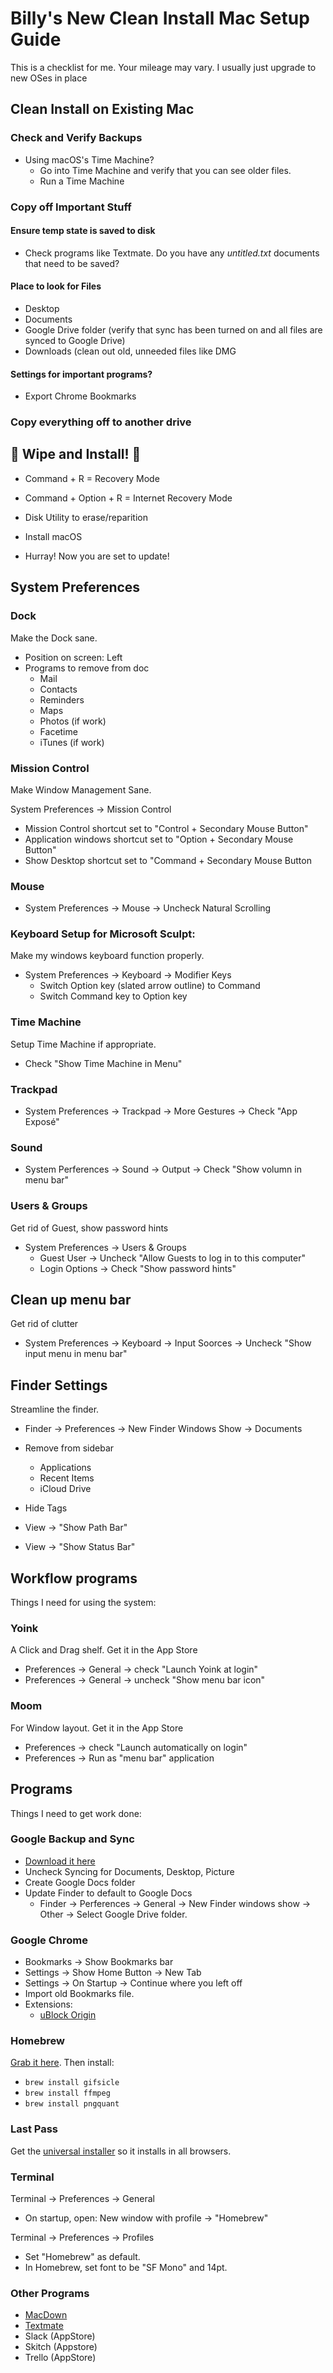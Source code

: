 # Billy's New Clean Install Mac Setup Guide

This is a checklist for me. Your mileage may vary. I usually just upgrade to new OSes in place


## Clean Install on Existing Mac

### Check and Verify Backups

- Using macOS's Time Machine?
	- Go into Time Machine and verify that you can see older files.
	- Run a Time Machine 

### Copy off Important Stuff

#### Ensure temp state is saved to disk

- Check programs like Textmate. Do you have any *untitled.txt* documents that need to be saved?

#### Place to look for Files

- Desktop
- Documents
- Google Drive folder (verify that sync has been turned on and all files are synced to Google Drive)
- Downloads (clean out old, unneeded files like DMG

#### Settings for important programs?

- Export Chrome Bookmarks

### Copy everything off to another drive


## 🎉 Wipe and Install! 🎉

- Command + R = Recovery Mode
- Command + Option + R = Internet Recovery Mode

- Disk Utility to erase/reparition
- Install macOS
- Hurray! Now you are set to update!

## System Preferences

### Dock

Make the Dock sane.

- Position on screen: Left
- Programs to remove from doc
  - Mail
  - Contacts
  - Reminders
  - Maps
  - Photos (if work)
  - Facetime
  - iTunes (if work)

### Mission Control

Make Window Management Sane.

System Preferences -> Mission Control

- Mission Control shortcut set to "Control + Secondary Mouse Button"
- Application windows shortcut set to "Option + Secondary Mouse Button"
- Show Desktop shortcut set to "Command + Secondary Mouse Button

### Mouse

- System Preferences -> Mouse -> Uncheck Natural Scrolling

### Keyboard Setup for Microsoft Sculpt:

Make my windows keyboard function properly.

- System Preferences -> Keyboard -> Modifier Keys
  - Switch Option key (slated arrow outline) to Command
  - Switch Command key to Option key

### Time Machine

Setup Time Machine if appropriate.

- Check "Show Time Machine in Menu"

### Trackpad

- System Preferences -> Trackpad -> More Gestures -> Check "App Exposé"
### Sound

- System Perferences -> Sound -> Output -> Check "Show volumn in menu bar"

### Users & Groups

Get rid of Guest, show password hints

- System Preferences -> Users & Groups
  - Guest User -> Uncheck "Allow Guests to log in to this computer" 
  - Login Options -> Check "Show password hints"

## Clean up menu bar

Get rid of clutter

- System Preferences -> Keyboard -> Input Soorces -> Uncheck "Show input menu in menu bar"

## Finder Settings

Streamline the finder.

- Finder -> Preferences -> New Finder Windows Show -> Documents
- Remove from sidebar
  - Applications
  - Recent Items
  - iCloud Drive
- Hide Tags

- View -> "Show Path Bar"
- View -> "Show Status Bar"

## Workflow programs

Things I need for using the system:

### Yoink

A Click and Drag shelf. Get it in the App Store

- Preferences -> General -> check "Launch Yoink at login"
- Preferences -> General -> uncheck "Show menu bar icon"

### Moom
For Window layout. Get it in the App Store

- Preferences -> check "Launch automatically on login"
- Preferences -> Run as "menu bar" application


## Programs

Things I need to get work done:

### Google Backup and Sync

- [Download it here](https://www.google.com/drive/download/thankyou/)
- Uncheck Syncing for Documents, Desktop, Picture
- Create Google Docs folder
- Update Finder to default to Google Docs
  - Finder -> Perferences -> General -> New Finder windows show -> Other -> Select Google Drive folder.

### Google Chrome

- Bookmarks -> Show Bookmarks bar
- Settings -> Show Home Button -> New Tab
- Settings -> On Startup -> Continue where you left off
- Import old Bookmarks file.
- Extensions:
  - [uBlock Origin](https://chrome.google.com/webstore/detail/ublock-origin/cjpalhdlnbpafiamejdnhcphjbkeiagm) 

### Homebrew

[Grab it here](https://brew.sh/). Then install:

- `brew install gifsicle`
- `brew install ffmpeg`
- `brew install pngquant`

### Last Pass

Get the [universal installer](https://lastpass.com/download/cdn/lpmacosx.zip) so it installs in all browsers.

### Terminal

Terminal -> Preferences -> General

 - On startup, open: New window with profile -> "Homebrew"

Terminal -> Preferences -> Profiles

 - Set "Homebrew" as default.
 - In Homebrew, set font to be "SF Mono" and 14pt.


### Other Programs
- [MacDown](https://macdown.uranusjr.com/)
- [Textmate](https://macromates.com/download)
- Slack (AppStore)
- Skitch (Appstore)
- Trello (AppStore)
 
